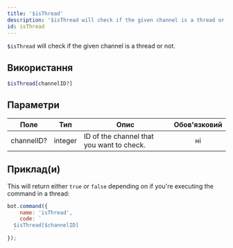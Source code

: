 ```yaml
---
title: '$isThread'
description: '$isThread will check if the given channel is a thread or not.'
id: isThread
---
```


`$isThread` will check if the given channel is a thread or not.

## Використання

```php
$isThread[channelID?]
```

## Параметри

| Поле       | Тип     | Опис                                      | Обов'язковий |
| ---------- | ------- | ----------------------------------------- |:------------:|
| channelID? | integer | ID of the channel that you want to check. |      ні      |

## Приклад(и)

This will return either `true` or `false` depending on if you're executing the command in a thread:

```javascript
bot.command({
    name: 'isThread',
    code: `
  $isThread[$channelID]
  `
});
```